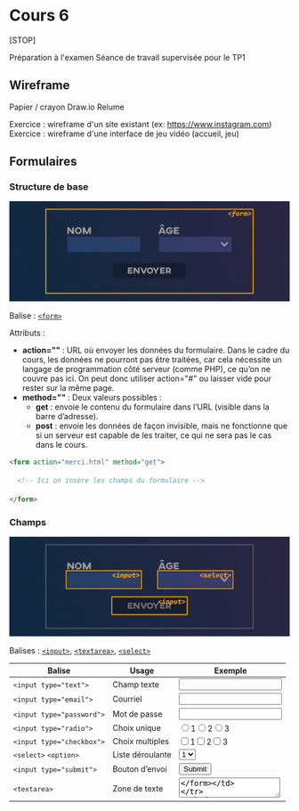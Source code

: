 # Cours 6

[STOP]

Préparation à l'examen
Séance de travail supervisée pour le TP1

## Wireframe

Papier / crayon
Draw.io
Relume

Exercice : wireframe d'un site existant (ex: https://www.instagram.com)
Exercice : wireframe d'une interface de jeu vidéo (accueil, jeu)

## Formulaires

### Structure de base

![](./assets/images/forms-form.png)

Balise : [`<form>`](https://developer.mozilla.org/fr/docs/Web/HTML/Reference/Elements/form)

Attributs :

* **action=""** : URL où envoyer les données du formulaire. Dans le cadre du cours, les données ne pourront pas être traitées, car cela nécessite un langage de programmation côté serveur (comme PHP), ce qu’on ne couvre pas ici. On peut donc utiliser action="#" ou laisser vide pour rester sur la même page.
* **method=""** : Deux valeurs possibles :
  * **get** : envoie le contenu du formulaire dans l’URL (visible dans la barre d’adresse).
  * **post** : envoie les données de façon invisible, mais ne fonctionne que si un serveur est capable de les traiter, ce qui ne sera pas le cas dans le cours.

```html title="Exemple"
<form action="merci.html" method="get">

  <!-- Ici on insère les champs du formulaire -->
  
</form>
```

### Champs

![](./assets/images/forms-input.png)

Balises : [`<input>`](https://developer.mozilla.org/fr/docs/Web/HTML/Reference/Elements/input), [`<textarea>`](https://developer.mozilla.org/fr/docs/Web/HTML/Reference/Elements/textarea), [`<select>`](https://developer.mozilla.org/fr/docs/Web/HTML/Reference/Elements/select)

| Balise                    | Usage            | Exemple                              |
| ------------------------- | ---------------- | ------------------------------------ |
| `<input type="text">`     | Champ texte      | <form><input type="text"></form>     |
| `<input type="email">`    | Courriel         | <form><input type="email"></form>    |
| `<input type="password">` | Mot de passe     | <form><input type="password"></form> |
| `<input type="radio">`    | Choix unique     | <form><input type="radio" name="rad">1<input type="radio" name="rad">2<input type="radio" name="rad">3</form> |
| `<input type="checkbox">` | Choix multiples  | <form><input type="checkbox">1<input type="checkbox">2<input type="checkbox">3</form> |
| `<select>` `<option>`     | Liste déroulante | <form><select><option>1</option><option>2</option><option>3</option></select></form> |
| `<input type="submit">`   | Bouton d’envoi   | <form><input type="submit"></form>   |
| `<textarea>`              | Zone de texte    | <form><textarea></form>              |

Les [attributs de champ de formulaire](https://developer.mozilla.org/fr/docs/Web/HTML/Reference/Elements/input#attributs) sont nombreux. Voici une courte liste des plus utilisés :

* **required** : Le champ avec cet attribut soit être rempli pour soumettre le formulaire
* **disabled** : Désactive l'interactivité du champ.
* **placeholder** : Affiche un exemple de ce qui pourrait se trouver dans le champ. **Ne remplace pas la balise `<label>`**.
* **value** : Inscrit une valeur par défaut au chargement de la page
* **checked** : Un peu comme value, on peut définir si un radio ou un checkbox est coché par défaut.
* **name** : l'attribut name est essentiel pour que le langage de programmation côté serveur puisse associer un champ à sa valeur.
* **id** : Surtout utile pour la balise `<label>`.

<iframe class="aspect-1-1" height="300" style="width: 100%;" scrolling="no" title="Web 1 - Audio" src="https://codepen.io/tim-momo/embed/MYaeKgZ?%2Cresult&editable=true&theme-id=50210" frameborder="no" loading="lazy" allowtransparency="true" allowfullscreen="true">
  See the Pen <a href="https://codepen.io/tim-momo/pen/MYaeKgZ">
  Web 1 - Audio</a> by TIM Montmorency (<a href="https://codepen.io/tim-momo">@tim-momo</a>)
  on <a href="https://codepen.io">CodePen</a>.
</iframe>

### Label

![](./assets/images/forms-label.png)

Chaque champ doit être accompagné d'un libellé. Pour l'associer à un champ, on doit appliquer un id au champ et spécifier le id dans l'attribut for de la balise label.

| Balise                    | Usage            | Exemple          |
| ------------------------- | ---------------- | ---------------- |
| `<label for="">`          | Libellé de champ | <form><label for="ttt">Prénom</lable><br><input id="ttt" type="text"></form> |

Exemple : Avec association for et sans.

!!! example "Post vs. Get"

	Démonstration post-vs-get: [formulaire.zip](./exercices/formulaire.zip){ download }

## Ébauche structurelle

![](./assets/images/wireframe.gif)

L’ébauche structurelle (ou wireframe en anglais) est une maquette simplifiée qui permet de planifier l’organisation du contenu d’une page Web avant d’en aborder le design ou le codage. C’est une méthode rapide et peu coûteuse pour valider la disposition des éléments. Elle se fait souvent sur papier, mais des outils comme Balsamiq, Figma ou Adobe XD sont couramment utilisés en industrie.

Relume https://www.relume.io/

Important : aucune couleur, aucune image, aucun style — uniquement la structure.

!!! warning "Un outil conceptuel, pas visuel"

	Il arrive qu’un client ne voie pas l’intérêt d’un wireframe et préfère passer directement à une maquette graphique. 
	
	Cette étape permet de se concentrer sur le contenu et l’architecture, sans être distrait par des questions de design. 
	
	Cela évite les commentaires hors propos du type « je n’aime pas la couleur » et recentre la discussion sur l’essentiel : *quelles informations doivent apparaître et où*.



## Formulaire avancé
![icon (14)](https://github.com/user-attachments/assets/eceb7f15-970e-47d5-b4a4-c9d8e9f791a2)

[number, password, email, tel, date, etc.](https://tim-montmorency.com/compendium/582-111–web1/html/formulaire-avance.md)
<br>
<br>
## Exercice Among Us

![amang us](https://github.com/user-attachments/assets/a732821d-1d18-4da2-acbb-dff025530350)



[Exercice Among Us](https://tim-montmorency.com/compendium/582-111–web1/exercices/amongus.md)
<br>
<br>
## Favicon

![icon (15)](https://github.com/user-attachments/assets/6dc99ed5-8a77-4219-8f08-9ac23ad6c48b)



[icônes de navigateur](https://tim-montmorency.com/compendium/582-111–web1/html/favicon.md)
<br>
<br>
## Favicon - Mega Man

![thumb (3)](https://github.com/user-attachments/assets/30dfb031-bc72-44b5-9ee7-9a64e6ab2ab0)



[Pour cet exercice, vous devrez créer un fichier HTML affichant dans l’onglet de votre navigateur un favicon de Mega Man.](https://tim-montmorency.com/compendium/582-111–web1/exercices/megaman.md)
<br>
<br>
## Details & Summary
![icon (16)](https://github.com/user-attachments/assets/23e746a9-068a-4678-9540-b2e69fd91792)


[Les balises `<details>` et `<summary>`](https://tim-montmorency.com/compendium/582-111–web1/html/details-summary.md)
<br>
<br>

## Details & Summary - Quiz Marc Labrèche

![thumb (4)](https://github.com/user-attachments/assets/9969a18f-0785-47b1-a0a9-323cfabbc5fb)


[Pour cet exercice, vous devrez recréer un mini quiz portant Marc Labrèche à l’aide des balises details et summary.](https://tim-montmorency.com/compendium/582-111–web1/exercices/quiz-marc-labreche.md)
<br>
<br>

## Résumé
![icon (17)](https://github.com/user-attachments/assets/543b638e-38ff-4764-8120-bb5e77d4a5c5)


[Résumé du HTML 5](https://tim-montmorency.com/compendium/582-111–web1/html/resume.md)

## Exercice Résumé
![circus-tent_2662723](https://github.com/user-attachments/assets/3eb15a75-9e21-4d8f-beb8-608c6ca35a70)


[Pour cet exercice, vous devrez compléter le site web](https://tim-montmorency.com/compendium/582-111–web1/exercices/le-cirque.md)


